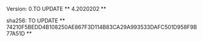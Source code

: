 Version: 0.TO UPDATE  ** 4.2020202 **

sha256:  TO UPDATE ** 74210F5BEDD4B108250AE867F3D114B83CA29A993533DAFC501D958F9B77A51D **
